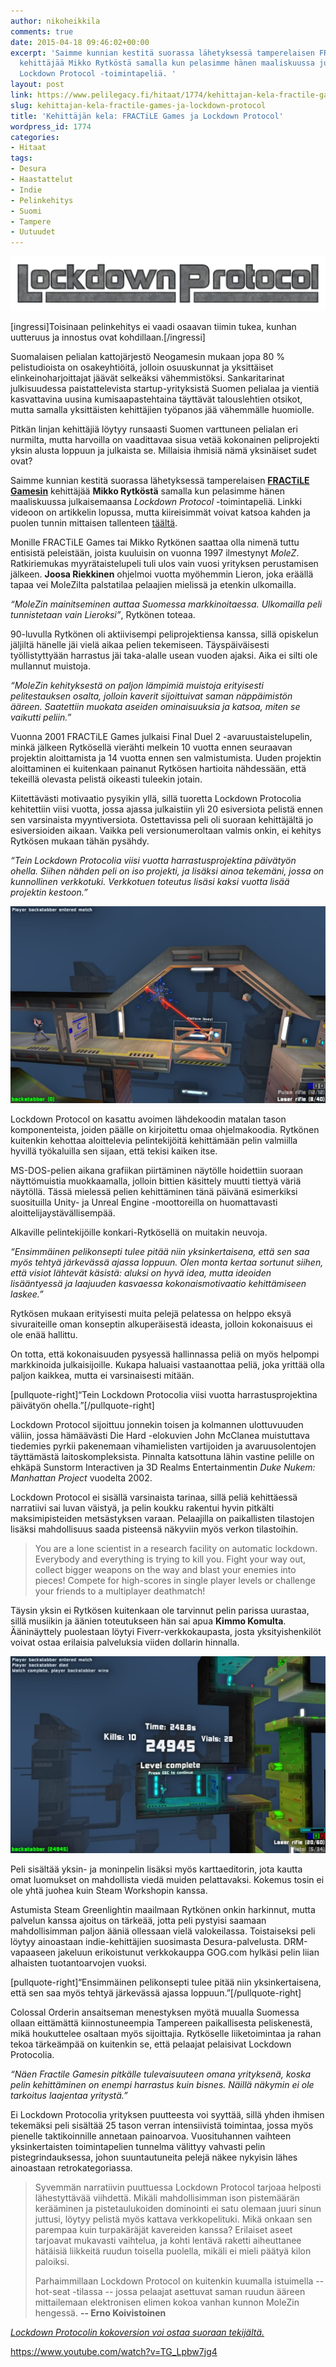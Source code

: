 ```yaml
---
author: nikoheikkila
comments: true
date: 2015-04-18 09:46:02+00:00
excerpt: 'Saimme kunnian kestitä suorassa lähetyksessä tamperelaisen FRACTiLE Gamesin
  kehittäjää Mikko Rytköstä samalla kun pelasimme hänen maaliskuussa julkaisemaansa
  Lockdown Protocol -toimintapeliä. '
layout: post
link: https://www.pelilegacy.fi/hitaat/1774/kehittajan-kela-fractile-games-ja-lockdown-protocol
slug: kehittajan-kela-fractile-games-ja-lockdown-protocol
title: 'Kehittäjän kela: FRACTiLE Games ja Lockdown Protocol'
wordpress_id: 1774
categories:
- Hitaat
tags:
- Desura
- Haastattelut
- Indie
- Pelinkehitys
- Suomi
- Tampere
- Uutuudet
---
```




[![Lockdown Protocol](/uploads/2015/04/lockdown_protocol.png)](/uploads/2015/04/lockdown_protocol.png)

[ingressi]Toisinaan pelinkehitys ei vaadi osaavan tiimin tukea, kunhan uutteruus ja innostus ovat kohdillaan.[/ingressi]

Suomalaisen pelialan kattojärjestö Neogamesin mukaan jopa 80 % pelistudioista on osakeyhtiöitä, jolloin osuuskunnat ja yksittäiset elinkeinoharjoittajat jäävät selkeäksi vähemmistöksi. Sankaritarinat julkisuudessa paistattelevista startup-yrityksistä Suomen pelialaa ja vientiä kasvattavina uusina kumisaapastehtaina täyttävät talouslehtien otsikot, mutta samalla yksittäisten kehittäjien työpanos jää vähemmälle huomiolle.

Pitkän linjan kehittäjiä löytyy runsaasti Suomen varttuneen pelialan eri nurmilta, mutta harvoilla on vaadittavaa sisua vetää kokonainen peliprojekti yksin alusta loppuun ja julkaista se. Millaisia ihmisiä nämä yksinäiset sudet ovat?

Saimme kunnian kestitä suorassa lähetyksessä tamperelaisen [**FRACTiLE Gamesin**](http://fractilegames.com/) kehittäjää **Mikko Rytköstä** samalla kun pelasimme hänen maaliskuussa julkaisemaansa _Lockdown Protocol_ -toimintapeliä. Linkki videoon on artikkelin lopussa, mutta kiireisimmät voivat katsoa kahden ja puolen tunnin mittaisen tallenteen [täältä](https://www.youtube.com/watch?v=TG_Lpbw7jg4).

Monille FRACTiLE Games tai Mikko Rytkönen saattaa olla nimenä tuttu entisistä peleistään, joista kuuluisin on vuonna 1997 ilmestynyt _MoleZ_. Ratkiriemukas myyrätaistelupeli tuli ulos vain vuosi yrityksen perustamisen jälkeen. **Joosa Riekkinen** ohjelmoi vuotta myöhemmin Lieron, joka eräällä tapaa vei MoleZilta palstatilaa pelaajien mielissä ja etenkin ulkomailla.

_“MoleZin mainitseminen auttaa Suomessa markkinoitaessa. Ulkomailla peli tunnistetaan vain Lieroksi”_, Rytkönen toteaa.

90-luvulla Rytkönen oli aktiivisempi peliprojektiensa kanssa, sillä opiskelun jäljiltä hänelle jäi vielä aikaa pelien tekemiseen. Täyspäiväisesti työllistyttyään harrastus jäi taka-alalle usean vuoden ajaksi. Aika ei silti ole mullannut muistoja.

_“MoleZin kehityksestä on paljon lämpimiä muistoja erityisesti pelitestauksen osalta, jolloin kaverit sijoittuivat saman näppäimistön ääreen. Saatettiin muokata aseiden ominaisuuksia ja katsoa, miten se vaikutti peliin.”_

Vuonna 2001 FRACTiLE Games julkaisi Final Duel 2 -avaruustaistelupelin, minkä jälkeen Rytkösellä vierähti melkein 10 vuotta ennen seuraavan projektin aloittamista ja 14 vuotta ennen sen valmistumista. Uuden projektin aloittaminen ei kuitenkaan painanut Rytkösen hartioita nähdessään, että tekeillä olevasta pelistä oikeasti tuleekin jotain.

Kiitettävästi motivaatio pysyikin yllä, sillä tuoretta Lockdown Protocolia kehitettiin viisi vuotta, jossa ajassa julkaistiin yli 20 esiversiota pelistä ennen sen varsinaista myyntiversiota. Ostettavissa peli oli suoraan kehittäjältä jo esiversioiden aikaan. Vaikka peli versionumeroltaan valmis onkin, ei kehitys Rytkösen mukaan tähän pysähdy.

_“Tein Lockdown Protocolia viisi vuotta harrastusprojektina päivätyön ohella. Siihen nähden peli on iso projekti, ja lisäksi ainoa tekemäni, jossa on kunnollinen verkkotuki. Verkkotuen toteutus lisäsi kaksi vuotta lisää projektin kestoon.”_

[![Lockdown Protocol #1](/uploads/2015/04/lockdown_protocol_1.jpg)](/uploads/2015/04/lockdown_protocol_1.jpg)

Lockdown Protocol on kasattu avoimen lähdekoodin matalan tason komponenteista, joiden päälle on kirjoitettu omaa ohjelmakoodia. Rytkönen kuitenkin kehottaa aloittelevia pelintekijöitä kehittämään pelin valmiilla hyvillä työkaluilla sen sijaan, että tekisi kaiken itse.

MS-DOS-pelien aikana grafiikan piirtäminen näytölle hoidettiin suoraan näyttömuistia muokkaamalla, jolloin bittien käsittely muutti tiettyä väriä näytöllä. Tässä mielessä pelien kehittäminen tänä päivänä esimerkiksi suosituilla Unity- ja Unreal Engine -moottoreilla on huomattavasti aloittelijaystävällisempää.

Alkaville pelintekijöille konkari-Rytkösellä on muitakin neuvoja.

_“Ensimmäinen pelikonsepti tulee pitää niin yksinkertaisena, että sen saa myös tehtyä järkevässä ajassa loppuun. Olen monta kertaa sortunut siihen, että visiot lähtevät käsistä: aluksi on hyvä idea, mutta ideoiden lisääntyessä ja laajuuden kasvaessa kokonaismotivaatio kehittämiseen laskee.”_

Rytkösen mukaan erityisesti muita pelejä pelatessa on helppo eksyä sivuraiteille oman konseptin alkuperäisestä ideasta, jolloin kokonaisuus ei ole enää hallittu.

On totta, että kokonaisuuden pysyessä hallinnassa peliä on myös helpompi markkinoida julkaisijoille. Kukapa haluaisi vastaanottaa peliä, joka yrittää olla paljon kaikkea, mutta ei varsinaisesti mitään.

[pullquote-right]“Tein Lockdown Protocolia viisi vuotta harrastusprojektina päivätyön ohella.”[/pullquote-right]

Lockdown Protocol sijoittuu jonnekin toisen ja kolmannen ulottuvuuden väliin, jossa hämäävästi Die Hard -elokuvien John McClanea muistuttava tiedemies pyrkii pakenemaan vihamielisten vartijoiden ja avaruusolentojen täyttämästä laitoskompleksista. Pinnalta katsottuna lähin vastine pelille on ehkäpä Sunstorm Interactiven ja 3D Realms Entertainmentin _Duke Nukem: Manhattan Project_ vuodelta 2002.

Lockdown Protocol ei sisällä varsinaista tarinaa, sillä peliä kehittäessä narratiivi sai luvan väistyä, ja pelin koukku rakentui hyvin pitkälti maksimipisteiden metsästyksen varaan. Pelaajilla on paikallisten tilastojen lisäksi mahdollisuus saada pisteensä näkyviin myös verkon tilastoihin.



<blockquote>You are a lone scientist in a research facility on automatic lockdown. Everybody and everything is trying to kill you. Fight your way out, collect bigger weapons on the way and blast your enemies into pieces! Compete for high-scores in single player levels or challenge your friends to a multiplayer deathmatch!</blockquote>



Täysin yksin ei Rytkösen kuitenkaan ole tarvinnut pelin parissa uurastaa, sillä musiikin ja äänien toteutukseen hän sai apua **Kimmo Komulta**. Ääninäyttely puolestaan löytyi Fiverr-verkkokaupasta, josta yksityishenkilöt voivat ostaa erilaisia palveluksia viiden dollarin hinnalla.

[![Lockdown Protocol #2](/uploads/2015/04/lockdown_protocol_2.jpg)](/uploads/2015/04/lockdown_protocol_2.jpg)

Peli sisältää yksin- ja moninpelin lisäksi myös karttaeditorin, jota kautta omat luomukset on mahdollista viedä muiden pelattavaksi. Kokemus tosin ei ole yhtä juohea kuin Steam Workshopin kanssa.

Astumista Steam Greenlightin maailmaan Rytkönen onkin harkinnut, mutta palvelun kanssa ajoitus on tärkeää, jotta peli pystyisi saamaan mahdollisimman paljon ääniä ollessaan vielä valokeilassa. Toistaiseksi peli löytyy ainoastaan indie-kehittäjien suosimasta Desura-palvelusta. DRM-vapaaseen jakeluun erikoistunut verkkokauppa GOG.com hylkäsi pelin liian alhaisten tuotantoarvojen vuoksi.

[pullquote-right]“Ensimmäinen pelikonsepti tulee pitää niin yksinkertaisena, että sen saa myös tehtyä järkevässä ajassa loppuun.”[/pullquote-right]

Colossal Orderin ansaitseman menestyksen myötä muualla Suomessa ollaan eittämättä kiinnostuneempia Tampereen paikallisesta peliskenestä, mikä houkuttelee osaltaan myös sijoittajia. Rytköselle liiketoimintaa ja rahan tekoa tärkeämpää on kuitenkin se, että pelaajat pelaisivat Lockdown Protocolia.

_“Näen Fractile Gamesin pitkälle tulevaisuuteen omana yrityksenä, koska pelin kehittäminen on enempi harrastus kuin bisnes. Näillä näkymin ei ole tarkoitus laajentaa yritystä.”_

Ei Lockdown Protocolia yrityksen puutteesta voi syyttää, sillä yhden ihmisen tekemäksi peli sisältää 25 tason verran intensiivistä toimintaa, jossa myös pienelle taktikoinnille annetaan painoarvoa. Vuosituhannen vaihteen yksinkertaisten toimintapelien tunnelma välittyy vahvasti pelin pistegrindauksessa, johon suuntautuneita pelejä näkee nykyisin lähes ainoastaan retrokategoriassa.



<blockquote>Syvemmän narratiivin puuttuessa Lockdown Protocol tarjoaa helposti lähestyttävää viihdettä. Mikäli mahdollisimman ison pistemäärän kerääminen ja pistetaulukoiden dominointi ei satu olemaan juuri sinun juttusi, löytyy pelistä myös kattava verkkopelituki. Mikä onkaan sen parempaa kuin turpakäräjät kavereiden kanssa? Erilaiset aseet tarjoavat mukavasti vaihtelua, ja kohti lentävä raketti aiheuttanee hätäisiä liikkeitä ruudun toisella puolella, mikäli ei mieli päätyä kilon paloiksi.

Parhaimmillaan Lockdown Protocol on kuitenkin kuumalla istuimella -- hot-seat -tilassa -- jossa pelaajat asettuvat saman ruudun ääreen mittailemaan elektronisen elimen kokoa vanhan kunnon MoleZin hengessä.
**-- Erno Koivistoinen**</blockquote>



[_Lockdown Protocolin kokoversion voi ostaa suoraan tekijältä._](http://fractilegames.com/products/lockdown-protocol/)

https://www.youtube.com/watch?v=TG_Lpbw7jg4


